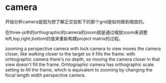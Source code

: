 # camera

开始分析camera是因为想了解正交投影下的那个grid是如何做到缩放的。

在three-js中的orthographic的camera的zoom就是通过缩放zoom来调整left,top,right,bottom的值来重新构建project matrix的过程。

zooming a perspective camera with lock camera to view moves the camera closer, like walking closer to the target so it fills the frame. with orhtographic camera there's no depth, so moving the camera closer in that view doesn't fill the frame. Orhtographic camera has orthographic scale setting to fill the frame, which is equivalent to zooming by changing the focal length width perspective camera.
